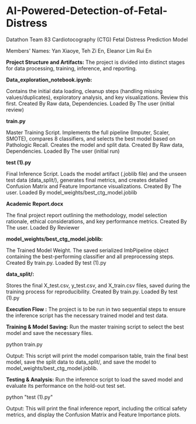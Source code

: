 # AI-Powered-Detection-of-Fetal-Distress
Datathon Team 83
Cardiotocography (CTG) Fetal Distress Prediction Model

Members' Names: Yan Xiaoye, Teh Zi En, Eleanor Lim Rui En




**Project Structure and Artifacts:**
The project is divided into distinct stages for data processing, training, inference, and reporting.


**Data_exploration_notebook.ipynb:**

Contains the initial data loading, cleanup steps (handling missing values/duplicates), exploratory analysis, and key visualizations. Review this first. Created By Raw data, Dependencies. Loaded By The user (initial review)


**train.py**

Master Training Script. Implements the full pipeline (Imputer, Scaler, SMOTE), compares 8 classifiers, and selects the best model based on Pathologic Recall. Creates the model and split data. Created By Raw data, Dependencies. Loaded By The user (initial run)


**test (1).py**

Final Inference Script. Loads the model artifact (.joblib file) and the unseen test data (data_split/), generates final metrics, and creates detailed Confusion Matrix and Feature Importance visualizations. Created By The user. Loaded By model_weights/best_ctg_model.joblib


**Academic Report.docx**

The final project report outlining the methodology, model selection rationale, ethical considerations, and key performance metrics. Created By The user. Loaded By Reviewer


**model_weights/best_ctg_model.joblib:**

The Trained Model Weight. The saved serialized ImbPipeline object containing the best-performing classifier and all preprocessing steps. Created By train.py. Loaded By test (1).py


**data_split/:**

Stores the final X_test.csv, y_test.csv, and X_train.csv files, saved during the training process for reproducibility. Created By train.py. Loaded By test (1).py






**Execution Flow :**
The project is to be run in two sequential steps to ensure the inference script has the necessary trained model and test data.

**Training & Model Saving:**
Run the master training script to select the best model and save the necessary files.

python train.py

Output: This script will print the model comparison table, train the final best model, save the split data to data_split/, and save the model to model_weights/best_ctg_model.joblib.

**Testing & Analysis:**
Run the inference script to load the saved model and evaluate its performance on the hold-out test set.

python "test (1).py"

Output: This will print the final inference report, including the critical safety metrics, and display the Confusion Matrix and Feature Importance plots.
